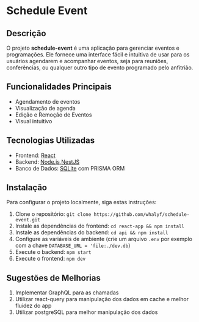 # Schedule Event

## Descrição

O projeto **schedule-event** é uma aplicação para gerenciar eventos e programações. Ele fornece uma interface fácil e intuitiva de usar para os usuários agendarem e acompanhar eventos, seja para reuniões, conferências, ou qualquer outro tipo de evento programado pelo anfitrião.

## Funcionalidades Principais

- Agendamento de eventos
- Visualização de agenda
- Edição e Remoção de Eventos
- Visual intuitivo

## Tecnologias Utilizadas

- Frontend: [React](https://reactjs.org/)
- Backend: [Node.js](https://nodejs.org/),[NestJS](https://nestjs.com/)
- Banco de Dados: [SQLite](https://www.sqlite.org/) com PRISMA ORM


## Instalação

Para configurar o projeto localmente, siga estas instruções:

1. Clone o repositório: `git clone https://github.com/whalyf/schedule-event.git`
2. Instale as dependências do frontend: `cd react-app && npm install`
3. Instale as dependências do backend: `cd api && npm install`
4. Configure as variáveis de ambiente (crie um arquivo `.env` por exemplo com a chave `DATABASE_URL = 'file:./dev.db`)
5. Execute o backend: `npm start`
6. Execute o frontend: `npm dev`

## Sugestões de Melhorias
1. Implementar GraphQL para as chamadas
2. Utilizar react-query para manipulação dos dados em cache e melhor fluidez do app
3. Utilizar postgreSQL para melhor manipulação dos dados
